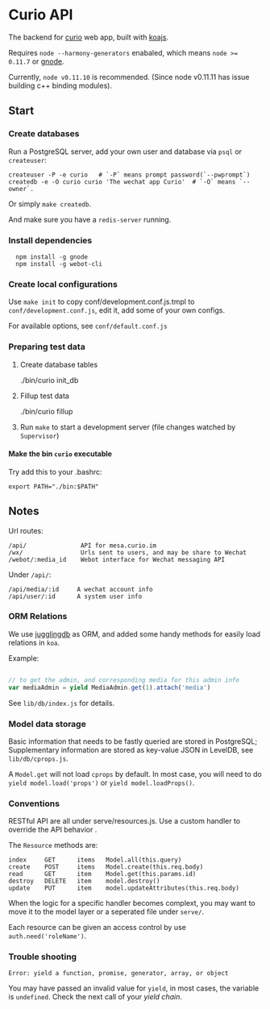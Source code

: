 # Curio API

The backend for [curio](http://github.com/CuriousityChina/curio) web app, built with [koajs](http://koajs.com/).

Requires `node --harmony-generators` enabaled, which means `node >= 0.11.7` or [gnode](https://github.com/TooTallNate/gnode).

Currently, `node v0.11.10` is recommended. (Since node v0.11.11 has issue building c++ binding modules).

## Start

### Create databases

Run a PostgreSQL server, add your own user and database via `psql` or `createuser`:

    createuser -P -e curio   # `-P` means prompt password(`--pwprompt`)
    createdb -e -O curio curio 'The wechat app Curio'  # `-O` means `--owner`.


Or simply `make createdb`.

And make sure you have a `redis-server` running.

### Install dependencies

	  npm install -g gnode
	  npm install -g webot-cli


### Create local configurations

Use `make init` to copy conf/development.conf.js.tmpl to `conf/development.conf.js`, edit it, add some of your own configs.

For available options, see `conf/default.conf.js`


### Preparing test data

1. Create database tables

    ./bin/curio init_db

2. Fillup test data

    ./bin/curio fillup

3. Run `make` to start a development server (file changes watched by `Supervisor`)


#### Make the bin `curio` executable

Try add this to your .bashrc:

    export PATH="./bin:$PATH"


## Notes

Url routes:

    /api/               API for mesa.curio.im
    /wx/                Urls sent to users, and may be share to Wechat
    /webot/:media_id    Webot interface for Wechat messaging API


Under `/api/`:

    /api/media/:id     A wechat account info
    /api/user/:id      A system user info


### ORM Relations

We use [jugglingdb](https://github.com/1602/jugglingdb) as ORM, and added some handy methods for
easily load relations in `koa`.

Example:

```javascript

// to get the admin, and corresponding media for this admin info
var mediaAdmin = yield MediaAdmin.get(1).attach('media')

```

See `lib/db/index.js` for details.


### Model data storage

Basic information that needs to be fastly queried are stored in PostgreSQL; Supplementary information
are stored as key-value JSON in LevelDB, see `lib/db/cprops.js`.

A `Model.get` will not load `cprops` by default. In most case, you will need to do `yield model.load('props')` or `yield model.loadProps()`.


### Conventions

RESTful API are all under serve/resources.js.
Use a custom handler to override the API behavior .

The `Resource` methods are:

    index     GET      items   Model.all(this.query)
    create    POST     items   Model.create(this.req.body)
    read      GET      item    Model.get(this.params.id)
    destroy   DELETE   item    model.destroy()
    update    PUT      item    model.updateAttributes(this.req.body)


When the logic for a specific handler becomes complext, you may want to move it to
the model layer or a seperated file under `serve/`.

Each resource can be given an access control by use `auth.need('roleName')`.


### Trouble shooting

```
Error: yield a function, promise, generator, array, or object
```

You may have passed an invalid value for `yield`, in most cases, the variable is `undefined`.
Check the next call of your _yield chain_.


